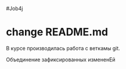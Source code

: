 #Job4j
# change README.md

В курсе производилась работа с веткамы git.

Объединение зафиксированных измененEй